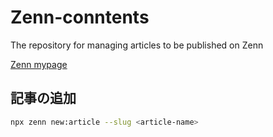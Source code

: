 # Zenn-conntents

The repository for managing articles to be published on Zenn

[Zenn mypage](https://zenn.dev/kip2)

## 記事の追加

```sh
npx zenn new:article --slug <article-name>
```
